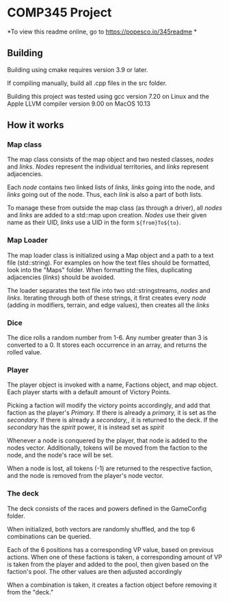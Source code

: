 # COMP345 Project

*To view this readme online, go to https://popesco.io/345readme *

## Building

Building using cmake requires version 3.9 or later.

If compiling manually, build all .cpp files in the src folder.

Building this project was tested using gcc version 7.20 on Linux and the Apple LLVM compiler version 9.00 on MacOS 10.13

## How it works

### Map class

The map class consists of the map object and two nested classes, *nodes* and *links*. *Nodes* represent the individual territories, and *links* represent adjacencies.

Each *node* contains two linked lists of *links,* *links* going into the node, and *links* going out of the node. Thus, each *link* is also a part of both lists.

To manage these from outside the map class (as through a driver), all *nodes* and *links* are added to a std::map upon creation. *Nodes* use their given name as their UID, *links* use a UID in the form `${from}To${to}`.

### Map Loader

The map loader class is initialized using a Map object and a path to a text file (std::string). For examples on how the text files should be formatted, look into the "Maps" folder. When formatting the files, duplicating adjacencies (*links*) should be avoided.

The loader separates the text file into two std::stringstreams, *nodes* and *links*. Iterating through both of these strings, it first creates every *node* (adding in modifiers, terrain, and edge values), then creates all the *links*

### Dice

The dice rolls a random number from 1-6. Any number greater than 3 is converted to a 0. It stores each occurrence in an array, and returns the rolled value.

### Player

The player object is invoked with a name, Factions object, and map object. Each player starts with a default amount of Victory Points.

Picking a faction will modify the victory points accordingly, and add that faction as the player's *Primary.* If there is already a *primary,* it is set as the *secondary.* If there is already a *secondary,*, it is returned to the deck. If the *secondary* has the *spirit* power, it is instead set as *spirit*

Whenever a node is conquered by the player, that node is added to the nodes vector. Additionally, tokens will be moved from the faction to the node, and the node's race will be set.

When a node is lost, all tokens (-1) are returned to the respective faction, and the node is removed from the player's node vector.

### The deck

The deck consists of the races and powers defined in the GameConfig folder.

When initialized, both vectors are randomly shuffled, and the top 6 combinations can be queried.

Each of the 6 positions has a corresponding VP value, based on previous actions. When one of these factions is taken, a corresponding amount of VP is taken from the player and added to the pool, then given based on the faction's pool. The other values are then adjusted accordingly

When a combination is taken, it creates a faction object before removing it from the "deck."
